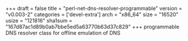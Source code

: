 +++
draft = false
title = "perl-net-dns-resolver-programmable"
version = "v0.003-2"
categories = ['devel-extra']
arch = "x86_64"
size = "16520"
usize = "121816"
sha1sum = "167d87ac1d89b0ab7bbe5ed5a63770b63d37c829"
+++
programmable DNS resolver class for offline emulation of DNS